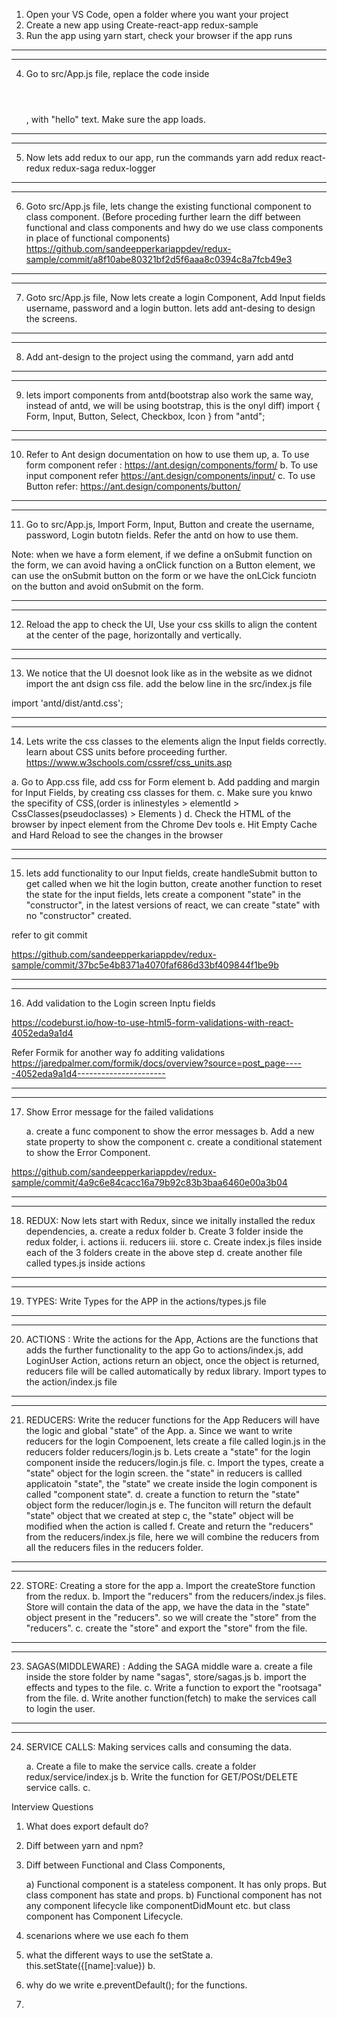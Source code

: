 1. Open your VS Code, open a folder where you want your project
2. Create a new app using Create-react-app redux-sample
3. Run the app using yarn start, check your browser if the app runs
--------------------------------------
--------------------------------------
4. Go to src/App.js file, replace the code inside <header></header>, with "hello" text. Make sure the app loads. 
--------------------------------------
--------------------------------------
5. Now lets add redux to our app, run the commands yarn add redux react-redux redux-saga redux-logger 
--------------------------------------
--------------------------------------
6. Goto src/App.js file, lets change the existing functional component to class component. (Before proceding further learn the diff between functional and class components and hwy do we use class components in place of functional components)
https://github.com/sandeepperkariappdev/redux-sample/commit/a8f10abe80321bf2d5f6aaa8c0394c8a7fcb49e3

--------------------------------------
--------------------------------------
7. Goto src/App.js file, Now lets create a login Component, Add Input fields username, password and a login button. lets add ant-desing to design the screens. 
--------------------------------------
--------------------------------------
8. Add ant-design to the project using the command, yarn add antd
--------------------------------------
--------------------------------------
9. lets import components from antd(bootstrap also work the same way, instead of antd, we will be using bootstrap, this is the onyl diff)
import { Form, Input, Button, Select, Checkbox, Icon } from "antd";
--------------------------------------
--------------------------------------
10. Refer to Ant design documentation on how to use them up,
a.  To use form component refer : https://ant.design/components/form/
b. To use input component refer
https://ant.design/components/input/
c. To use Button refer: https://ant.design/components/button/

--------------------------------------
--------------------------------------
11. Go to src/App.js, Import Form, Input, Button and create the username, password, Login butotn fields. Refer the antd on how to use them.



Note: when we have a form element, if we define a onSubmit function on the form, we can avoid having a onClick function on a Button element, we can use the onSubmit button on the form or we have the onLCick funciotn on the button and avoid onSubmit on the form.

--------------------------------------
--------------------------------------

12. Reload the app to check the UI, Use your css skills to align the content at the center of the page, horizontally and vertically.


--------------------------------------
--------------------------------------

13. We notice that the UI doesnot look like as in the website as we didnot import the ant dsign css file. add the below line in the src/index.js file

import 'antd/dist/antd.css';


--------------------------------------
--------------------------------------

14. Lets write the css classes to the elements align the Input fields correctly. learn about CSS units before proceeding further. 
https://www.w3schools.com/cssref/css_units.asp

a. Go to App.css file, add css for Form element
b. Add padding and margin for Input Fields, by creating css classes for them.
c. Make sure you knwo the specifity of CSS,(order is inlinestyles > elementId > CssClasses(pseudoclasses) > Elements )
d. Check the HTML of the browser by inpect element from the Chrome Dev tools
e. Hit Empty Cache and Hard Reload to see the changes in the browser

--------------------------------------
--------------------------------------

15.  lets add functionality to our Input fields, create handleSubmit button to get called when we hit the login button, create another function to reset the state for the input fields, lets create a component "state" in the "constructor", in the latest versions of react, we can create "state" with no "constructor" created. 

refer to git commit

https://github.com/sandeepperkariappdev/redux-sample/commit/37bc5e4b8371a4070faf686d33bf409844f1be9b

--------------------------------------
--------------------------------------


16. Add validation to the Login screen Inptu fields


https://codeburst.io/how-to-use-html5-form-validations-with-react-4052eda9a1d4

Refer Formik for another way fo additing validations
https://jaredpalmer.com/formik/docs/overview?source=post_page-----4052eda9a1d4----------------------


--------------------------------------
--------------------------------------

17. Show Error message for the failed validations

    a. create a func component to show the error messages
    b. Add a new state property to show the component
    c. create a conditional statement to show the Error Component.

https://github.com/sandeepperkariappdev/redux-sample/commit/4a9c6e84cacc16a79b92c83b3baa6460e00a3b04

--------------------------------------
--------------------------------------

18. REDUX: Now lets start with Redux, since we initally installed the redux dependencies, 
    a. create a redux folder
    b. Create 3 folder inside the redux folder, i. actions ii. reducers iii. store
    c. Create index.js files inside each of the 3 folders create in the above step
    d. create another file called types.js inside actions
--------------------------------------
--------------------------------------
19. TYPES: Write Types for the APP in the actions/types.js file
--------------------------------------
--------------------------------------
20. ACTIONS : Write the actions for the App, 
    Actions are the functions that adds the further functionality to the app
    Go to actions/index.js, add LoginUser Action, actions return an object, once the object is returned, reducers file will be called automatically by redux library. 
    Import types to the action/index.js file
--------------------------------------
--------------------------------------
21. REDUCERS: Write the reducer functions for the App
    Reducers will have the logic and global "state" of the App.
    a. Since we want to write reducers for the login Compoenent, lets create a file called login.js in the reducers folder
    reducers/login.js
    b. Lets create a "state" for the login component inside the reducers/login.js file.
    c. Import the types, create a "state" object for the login screen. the "state" in reducers is callled applicatoin "state", the "state" we create inside the login component is called "component state".
    d. create a function to return the "state" object form the reducer/login.js
    e. The funciton will return the default "state" object that we created at step c, the "state" object will be modified when the action is called
    f. Create and return the "reducers" from the reducers/index.js file, here we will combine the reducers from all the reducers files in the reducers folder.
--------------------------------------
--------------------------------------
22. STORE: Creating a store for the app
    a. Import the createStore function from the redux.
    b. Import the "reducers" from the reducers/index.js files. Store will contain the data of the app, we have the data in the "state" object present in the "reducers". so we will create the "store" from the "reducers".
    c. create the "store" and export the "store" from the file.
--------------------------------------
--------------------------------------
23. SAGAS(MIDDLEWARE) : Adding the SAGA middle ware
    a. create a file inside the store folder by name "sagas", store/sagas.js
    b. import the effects and types to the file.
    c. Write a function to export the "rootsaga" from the file.
    d. Write another function(fetch) to make the services call to login the user.
--------------------------------------
--------------------------------------
24. SERVICE CALLS: Making services calls and consuming the data.

    a. Create a file to make the service calls. create a folder redux/service/index.js 
    b. Write the function for GET/POSt/DELETE service calls.
    c. 









Interview Questions

1. What does export default do?
2. Diff between yarn and npm?
3. Diff between Functional and Class Components, 

    a) Functional component is a stateless component. It has only props. But class component has state and props.
    b) Functional component has not any component lifecycle like componentDidMount etc. but class component has Component Lifecycle.

4. scenarions where we use each fo them
5. what the different ways to use the setState 
    a. this.setState({[name]:value})
    b. 


6. why do we write e.preventDefault();  for the functions.
7. 



